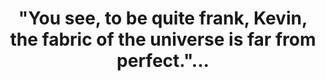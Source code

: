 ---
title: '"You see, to be quite frank, Kevin, the fabric of the universe is far from perfect."...'
cc-type: quote
quote: "You see, to be quite frank, Kevin, the fabric of the universe is far from perfect. It was a bit of botched job, you see. We only had seven days to make it. And that's where this comes in. This is the only map of all the holes. Well, why repair them? Why not use them to get stinking rich?"
attribution: "Randall, *Time Bandits*"
tags:
  - Time Bandits
  - quote
  - universe
---